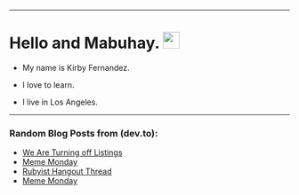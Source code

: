 
<img src="https://komarev.com/ghpvc/?username=kirbygit&style=flat-square&color=blue" alt=""/>

---
<h1>
  Hello and Mabuhay.
  <img src="https://media.giphy.com/media/hvRJCLFzcasrR4ia7z/giphy.gif" width="30px"/>
</h1>

- My name is Kirby Fernandez.

- I love to learn.

- I live in Los Angeles.

---

### Random Blog Posts from (dev.to):
<!-- BLOG-POST-LIST:START -->
- [We Are Turning off Listings](https://dev.to/devteam/we-are-turning-off-listings-5857)
- [Meme Monday](https://dev.to/ben/meme-monday-2p7o)
- [Rubyist Hangout Thread](https://dev.to/ben/rubyist-hangout-thread-3noa)
- [Meme Monday](https://dev.to/ben/meme-monday-4d8o)
<!-- BLOG-POST-LIST:END -->
